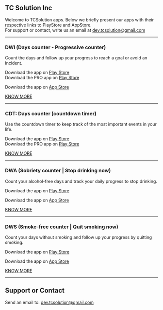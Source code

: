 ## TC Solution Inc

Welcome to TCSolution apps. Below we briefly present our apps with their respective links to PlayStore and AppStore.  
For support or contact, write us an email at [dev.tcsolution@gmail.com](mailto:dev.tcsolution@gmail.com)

---

### DWI (Days counter - Progressive counter)

Count the days and follow up your progress to reach a goal or avoid an incident.  

Download the app on [Play Store](https://play.google.com/store/apps/details?id=tech.tcsolution.dwi)  
Download the PRO app on [Play Store](https://play.google.com/store/apps/details?id=tech.tcsolution.dwi.pro)  

Download the app on [App Store](https://apps.apple.com/br/app/dwi-contador-de-dias/id1506825274)  

[KNOW MORE](/apps/dwi/about/about-en.md)  

---

### CDT: Days counter (countdown timer)

Use the countdown timer to keep track of the most important events in your life.  

Download the app on [Play Store](https://play.google.com/store/apps/details?id=tech.tcsolution.cdt)  
Download the PRO app on [Play Store](https://play.google.com/store/apps/details?id=tech.tcsolution.cdt.pro)  

[KNOW MORE](/apps/cdt/about/about-en.md)  

---

### DWA (Sobriety counter | Stop drinking now)

Count your alcohol-free days and track your daily progress to stop drinking. 

Download the app on [Play Store](https://play.google.com/store/apps/details?id=tech.tcsolution.dwa)  

Download the app on [App Store](https://apps.apple.com/br/app/dws-contador-antifumo/id1543903148)  

[KNOW MORE](/apps/dwa/about/about-en.md)  

---

### DWS (Smoke-free counter | Quit smoking now)

Count your days without smoking and follow up your progress by quitting smoking. 

Download the app on [Play Store](https://play.google.com/store/apps/details?id=tech.tcsolution.dws)  

Download the app on [App Store](https://apps.apple.com/br/app/dws-contador-antifumo/id1543903148)  

[KNOW MORE](/apps/dws/about/about-en.md)  

---

## Support or Contact

Send an email to: [dev.tcsolution@gmail.com](mailto:dev.tcsolution@gmail.com)  